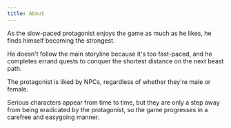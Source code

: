```yaml
---
title: About
---
```


As the slow-paced protagonist enjoys the game as much as he likes, he finds himself becoming the strongest.

 He doesn't follow the main storyline because it's too fast-paced, and he completes errand quests to conquer the shortest distance on the next beast path.

The protagonist is liked by NPCs, regardless of whether they're male or female. 

Serious characters appear from time to time, but they are only a step away from being eradicated by the protagonist, so the game progresses in a carefree and easygoing manner.
